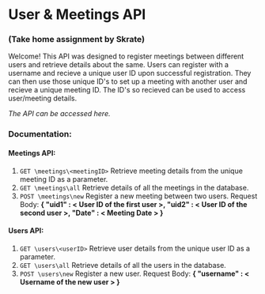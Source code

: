 # User & Meetings API
### (Take home assignment by Skrate)

Welcome!
This API was designed to register meetings between different users and retrieve details about the same.
Users can register with a username and recieve a unique user ID upon successful registration. They can then use those unique ID's to set up a meeting with another user and recieve a unique meeting ID.
The ID's so recieved can be used to access user/meeting details.

*The API can be accessed here.*

### Documentation:
#### Meetings API:
1. `GET \meetings\<meetingID>` Retrieve meeting details from the unique meeting ID as a parameter.
2. `GET \meetings\all` Retrieve details of all the meetings in the database.
3. `POST \meetings\new` Register a new meeting between two users.
Request Body: 
**{
	"uid1" : < User ID of the first user >,
	"uid2" : < User ID of the second user >,
	"Date" : < Meeting Date >
}**

#### Users API:
1. `GET \users\<userID>` Retrieve user details from the unique user ID as a parameter.
2. `GET \users\all` Retrieve details of all the users in the database.
3. `POST \users\new` Register a new user.
Request Body: 
**{
	"username" : < Username of the new user >
}**